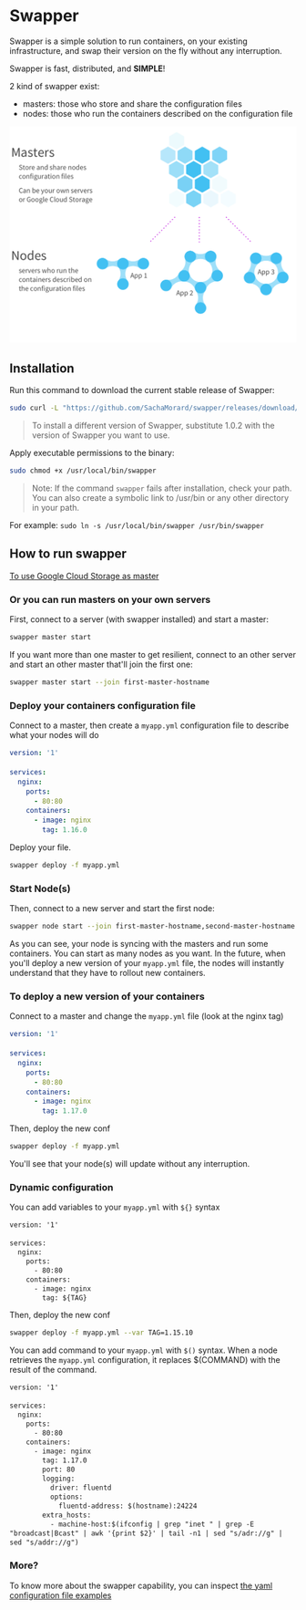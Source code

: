 # Swapper 

Swapper is a simple solution to run containers, on your existing infrastructure, and swap their version on the fly without any interruption.

Swapper is fast, distributed, and **SIMPLE**!

2 kind of swapper exist:
- masters: those who store and share the configuration files
- nodes: those who run the containers described on the configuration file

![Swapper](doc/swapper.jpg?raw=true "Swapper")

## Installation

Run this command to download the current stable release of Swapper:

```bash
sudo curl -L "https://github.com/SachaMorard/swapper/releases/download/1.0.2/swapper-$(uname -s)-$(uname -m)" -o /usr/local/bin/swapper
```
>To install a different version of Swapper, substitute 1.0.2 with the version of Swapper you want to use.

Apply executable permissions to the binary:

```bash
sudo chmod +x /usr/local/bin/swapper
```

>Note: If the command `swapper` fails after installation, check your path. You can also create a symbolic link to /usr/bin or any other directory in your path. 

For example: 
`sudo ln -s /usr/local/bin/swapper /usr/bin/swapper`


## How to run swapper

[To use Google Cloud Storage as master](https://github.com/SachaMorard/swapper/tree/master/doc/deployWithGCS.md)

### Or you can run masters on your own servers

First, connect to a server (with swapper installed) and start a master:
```bash
swapper master start
```

If you want more than one master to get resilient, connect to an other server and start an other master that'll join the first one:
```bash
swapper master start --join first-master-hostname
```

### Deploy your containers configuration file

Connect to a master, then create a `myapp.yml` configuration file to describe what your nodes will do
```yaml
version: '1'

services:
  nginx:
    ports:
      - 80:80
    containers:
      - image: nginx
        tag: 1.16.0
```

Deploy your file.
```bash
swapper deploy -f myapp.yml
```

### Start Node(s)

Then, connect to a new server and start the first node:
```bash
swapper node start --join first-master-hostname,second-master-hostname --apply myapp.yml
```
As you can see, your node is syncing with the masters and run some containers. You can start as many nodes as you want.
In the future, when you'll deploy a new version of your `myapp.yml` file, the nodes will instantly understand that they have to rollout new containers.


### To deploy a new version of your containers

Connect to a master and change the `myapp.yml` file (look at the nginx tag)
```yaml
version: '1'

services:
  nginx:
    ports:
      - 80:80
    containers:
      - image: nginx
        tag: 1.17.0
```

Then, deploy the new conf
```bash
swapper deploy -f myapp.yml
```
You'll see that your node(s) will update without any interruption.

### Dynamic configuration

You can add variables to your `myapp.yml` with `${}` syntax
```
version: '1'

services:
  nginx:
    ports:
      - 80:80
    containers:
      - image: nginx
        tag: ${TAG}
```
Then, deploy the new conf
```bash
swapper deploy -f myapp.yml --var TAG=1.15.10
```

You can add command to your `myapp.yml` with `$()` syntax. When a node retrieves the `myapp.yml` configuration, it replaces $(COMMAND) with the result of the command. 
```
version: '1'

services:
  nginx:
    ports:
      - 80:80
    containers:
      - image: nginx
        tag: 1.17.0
        port: 80
        logging:
          driver: fluentd
          options:
            fluentd-address: $(hostname):24224
        extra_hosts:
          - machine-host:$(ifconfig | grep "inet " | grep -E "broadcast|Bcast" | awk '{print $2}' | tail -n1 | sed "s/adr://g" | sed "s/addr://g")
```


### More?

To know more about the swapper capability, you can inspect [the yaml configuration file examples](doc/yml-examples)

